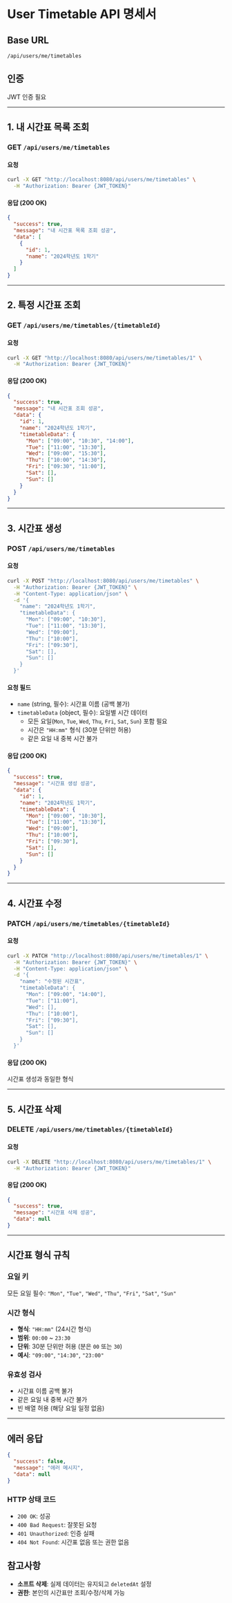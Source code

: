 # User Timetable API 명세서

## Base URL
`/api/users/me/timetables`

## 인증
JWT 인증 필요

---

## 1. 내 시간표 목록 조회
### GET `/api/users/me/timetables`

#### 요청
```bash
curl -X GET "http://localhost:8080/api/users/me/timetables" \
  -H "Authorization: Bearer {JWT_TOKEN}"
```

#### 응답 (200 OK)
```json
{
  "success": true,
  "message": "내 시간표 목록 조회 성공",
  "data": [
    {
      "id": 1,
      "name": "2024학년도 1학기"
    }
  ]
}
```

---

## 2. 특정 시간표 조회
### GET `/api/users/me/timetables/{timetableId}`

#### 요청
```bash
curl -X GET "http://localhost:8080/api/users/me/timetables/1" \
  -H "Authorization: Bearer {JWT_TOKEN}"
```

#### 응답 (200 OK)
```json
{
  "success": true,
  "message": "내 시간표 조회 성공",
  "data": {
    "id": 1,
    "name": "2024학년도 1학기",
    "timetableData": {
      "Mon": ["09:00", "10:30", "14:00"],
      "Tue": ["11:00", "13:30"],
      "Wed": ["09:00", "15:30"],
      "Thu": ["10:00", "14:30"],
      "Fri": ["09:30", "11:00"],
      "Sat": [],
      "Sun": []
    }
  }
}
```

---

## 3. 시간표 생성
### POST `/api/users/me/timetables`

#### 요청
```bash
curl -X POST "http://localhost:8080/api/users/me/timetables" \
  -H "Authorization: Bearer {JWT_TOKEN}" \
  -H "Content-Type: application/json" \
  -d '{
    "name": "2024학년도 1학기",
    "timetableData": {
      "Mon": ["09:00", "10:30"],
      "Tue": ["11:00", "13:30"],
      "Wed": ["09:00"],
      "Thu": ["10:00"],
      "Fri": ["09:30"],
      "Sat": [],
      "Sun": []
    }
  }'
```

#### 요청 필드
- `name` (string, 필수): 시간표 이름 (공백 불가)
- `timetableData` (object, 필수): 요일별 시간 데이터
  - 모든 요일(`Mon`, `Tue`, `Wed`, `Thu`, `Fri`, `Sat`, `Sun`) 포함 필요
  - 시간은 `"HH:mm"` 형식 (30분 단위만 허용)
  - 같은 요일 내 중복 시간 불가

#### 응답 (200 OK)
```json
{
  "success": true,
  "message": "시간표 생성 성공",
  "data": {
    "id": 1,
    "name": "2024학년도 1학기",
    "timetableData": {
      "Mon": ["09:00", "10:30"],
      "Tue": ["11:00", "13:30"],
      "Wed": ["09:00"],
      "Thu": ["10:00"],
      "Fri": ["09:30"],
      "Sat": [],
      "Sun": []
    }
  }
}
```

---

## 4. 시간표 수정
### PATCH `/api/users/me/timetables/{timetableId}`

#### 요청
```bash
curl -X PATCH "http://localhost:8080/api/users/me/timetables/1" \
  -H "Authorization: Bearer {JWT_TOKEN}" \
  -H "Content-Type: application/json" \
  -d '{
    "name": "수정된 시간표",
    "timetableData": {
      "Mon": ["09:00", "14:00"],
      "Tue": ["11:00"],
      "Wed": [],
      "Thu": ["10:00"],
      "Fri": ["09:30"],
      "Sat": [],
      "Sun": []
    }
  }'
```

#### 응답 (200 OK)
시간표 생성과 동일한 형식

---

## 5. 시간표 삭제
### DELETE `/api/users/me/timetables/{timetableId}`

#### 요청
```bash
curl -X DELETE "http://localhost:8080/api/users/me/timetables/1" \
  -H "Authorization: Bearer {JWT_TOKEN}"
```

#### 응답 (200 OK)
```json
{
  "success": true,
  "message": "시간표 삭제 성공",
  "data": null
}
```

---

## 시간표 형식 규칙

### 요일 키
모든 요일 필수: `"Mon"`, `"Tue"`, `"Wed"`, `"Thu"`, `"Fri"`, `"Sat"`, `"Sun"`

### 시간 형식
- **형식**: `"HH:mm"` (24시간 형식)
- **범위**: `00:00` ~ `23:30`
- **단위**: 30분 단위만 허용 (분은 `00` 또는 `30`)
- **예시**: `"09:00"`, `"14:30"`, `"23:00"`

### 유효성 검사
- 시간표 이름 공백 불가
- 같은 요일 내 중복 시간 불가
- 빈 배열 허용 (해당 요일 일정 없음)

---

## 에러 응답
```json
{
  "success": false,
  "message": "에러 메시지",
  "data": null
}
```

### HTTP 상태 코드
- `200 OK`: 성공
- `400 Bad Request`: 잘못된 요청
- `401 Unauthorized`: 인증 실패
- `404 Not Found`: 시간표 없음 또는 권한 없음

## 참고사항
- **소프트 삭제**: 실제 데이터는 유지되고 `deletedAt` 설정
- **권한**: 본인의 시간표만 조회/수정/삭제 가능
